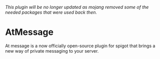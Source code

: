 *This plugin will be no longer updated as mojang removed some of the needed packages that were used back then.*

# AtMessage
At message is a now officially open-source plugin for spigot that brings a new way of private messaging to your server.
